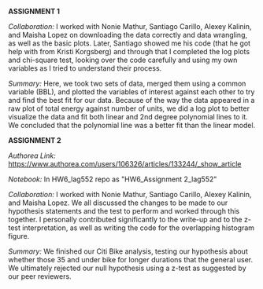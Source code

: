 **ASSIGNMENT 1**

*Collaboration:* I worked with Nonie Mathur, Santiago Carillo, Alexey Kalinin, and Maisha Lopez on downloading the data correctly and data wrangling, as well as the basic plots. Later, Santiago showed me his code (that he got help with from Kristi Korgsberg) and through that I completed the log plots and chi-square test, looking over the code carefully and using my own variables as I tried to understand their process.

*Summary:* Here, we took two sets of data, merged them using a common variable (BBL), and plotted the variables of interest against each other to try and find the best fit for our data. Because of the way the data appeared in a raw plot of total energy against number of units, we did a log plot to better visualize the data and fit both linear and 2nd degree polynomial lines to it. We concluded that the polynomial line was a better fit than the linear model. 


**ASSIGNMENT 2**

*Authorea Link:* https://www.authorea.com/users/106326/articles/133244/_show_article

*Notebook:* In HW6_lag552 repo as "HW6_Assignment 2_lag552"

*Collaboration:* I worked with Nonie Mathur, Santiago Carillo, Alexey Kalinin, and Maisha Lopez. We all discussed the changes to be made to our hypothesis statements and the test to perform and worked through this together. I personally contributed significantly to the write-up and to the z-test interpretation, as well as writing the code for the overlapping histogram figure.

*Summary:* We finished our Citi Bike analysis, testing our hypothesis about whether those 35 and under bike for longer durations that the general user. We ultimately rejected our null hypothesis using a z-test as suggested by our peer reviewers. 
